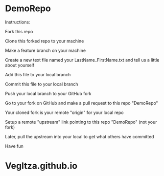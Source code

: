 # DemoRepo

Instructions:

Fork this repo

Clone this forked repo to your machine

Make a feature branch on your machine

Create a new text file named your LastName_FirstName.txt and tell us a little about yourself

Add this file to your local branch

Commit this file to your local branch

Push your local branch to your GitHub fork

Go to your fork on GitHub and make a pull request to this repo "DemoRepo"

Your cloned fork is your remote "origin" for your local repo

Setup a remote "upstream" link pointing to this repo "DemoRepo" (not your fork)

Later, pull the upstream into your local to get what others have committed

Have fun


# VegItza.github.io
